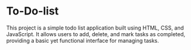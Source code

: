 # To-Do-list
This project is a simple todo list application built using HTML, CSS, and JavaScript. It allows users to add, delete, and mark tasks as completed, providing a basic yet functional interface for managing tasks.
